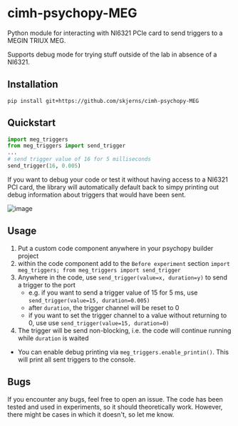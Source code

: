 # cimh-psychopy-MEG

Python module for interacting with NI6321 PCIe card to send triggers to a MEGIN TRIUX MEG.

Supports debug mode for trying stuff outside of the lab in absence of a NI6321.

## Installation

`pip install git+https://github.com/skjerns/cimh-psychopy-MEG`

## Quickstart

```Python
import meg_triggers
from meg_triggers import send_trigger
...
# send trigger value of 16 for 5 milliseconds
send_trigger(16, 0.005)
```

If you want to debug your code or test it without having access to a NI6321 PCI card, the library will automatically default back to simpy printing out debug information about triggers that would have been sent.

![image](https://github.com/skjerns/cimh-psychopy-MEG/assets/14980558/2804ad4f-1b7b-47f3-a4c1-add9e052c142)


## Usage

1. Put a custom code component anywhere in your psychopy builder project
2. within the code component add to the `Before experiment` section `import meg_triggers; from meg_triggers import send_trigger`
3. Anywhere in the code, use `send_trigger(value=x, duration=y)` to send a trigger to the port
    - e.g. if you want to send a trigger value of 15 for 5 ms, use `send_trigger(value=15, duration=0.005)`
    - after `duration`, the trigger channel will be reset to 0
    - if you want to set the trigger channel to a value without returning to 0, use use `send_trigger(value=15, duration=0)`
5. The trigger will be send non-blocking, i.e. the code will continue running while `duration` is waited


- You can enable debug printing via `meg_triggers.enable_printin()`. This will print all sent triggers to the console.

## Bugs

If you encounter any bugs, feel free to open an issue. The code has been tested and used in experiments, so it should theoretically work. However, there might be cases in which it doesn't, so let me know.
